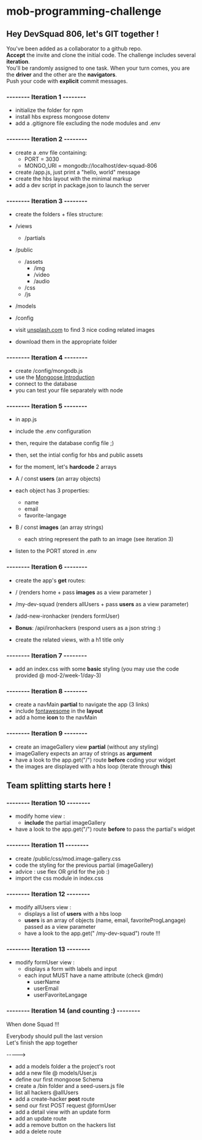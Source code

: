 # mob-programming-challenge

## Hey DevSquad 806, let's GIT together !

You've been added as a collaborator to a github repo.  
**Accept** the invite and clone the initial code. 
The challenge includes several **iteration**.  
You'll be randomly assigned to one task.
When your turn comes, you are the **driver** and the other are the **navigators**.  
Push your code with **explicit** commit messages.


### -------- Iteration 1 --------

- initialize the folder for npm
- install hbs express mongoose dotenv
- add a .gitignore file excluding the node modules and .env

### -------- Iteration 2 --------


- create a .env file containing: 
  - PORT = 3030
  - MONGO_URI = mongodb://localhost/dev-squad-806
- create /app.js, just print a "hello, world" message 
- create the hbs layout with the minimal markup
- add a dev script in package.json to launch the server

### -------- Iteration 3 --------

- create the folders + files structure:
- /views
  - /partials
- /public
  - /assets
    - /img
    - /video
    - /audio
  - /css
  - /js
- /models
- /config

- visit [unsplash.com](https://unsplash.com/) to find 3 nice coding related images
- download them in the appropriate folder

### -------- Iteration 4 --------

- create /config/mongodb.js 
- use the [Mongoose Introduction](https://my.ironhack.com/lms/courses/course-v1:IRONHACK+WDFT+202006_PAR/units/ironhack-course-chapter_4-sequential_3-vertical) 
- connect to the database
- you can test your file separately with node


### -------- Iteration 5 --------

- in app.js
- include the .env configuration
- then, require the database config file ;)
- then, set the intial config for hbs and public assets

- for the moment, let's **hardcode** 2 arrays
-  A / const **users** (an array objects)
  - each object has 3 properties:
    - name
    - email
    - favorite-langage
-  B / const **images** (an array strings)
    - each string represent the path to an image (see iteration 3)

- listen to the PORT stored in .env



### -------- Iteration 6 --------

- create the app's **get** routes:
- /                             (renders home  + pass **images** as a view parameter )
- /my-dev-squad                 (renders allUsers + pass **users** as a view parameter)  
- /add-new-ironhacker           (renders formUser)            
- **Bonus**: /api/ironhackers   (respond users as a json string :)

- create the related views, with a h1 title only


### -------- Iteration 7 --------

- add an index.css with some **basic** styling (you may use the code provided @ mod-2/week-1/day-3)


### -------- Iteration 8 --------

- create a navMain **partial** to navigate the app (3 links)
- include [fontawesome](https://fontawesome.com/) in the **layout**
- add a home **icon** to the navMain


### -------- Iteration 9 --------

- create an imageGallery view **partial** (without any styling)
- imageGallery expects an array of strings as **argument**
- have a look to the app.get("/") route **before** coding your widget
- the images are displayed with a hbs loop (iterate through **this**)


## Team splitting starts here !

### -------- Iteration 10  --------

- modify home view : 
  - **include** the partial imageGallery
 - have a look to the app.get("/") route **before** to pass the partial's widget


### -------- Iteration 11  --------

- create /public/css/mod.image-gallery.css 
- code the styling for the previous partial (imageGallery)
- advice : use flex OR grid for the job :)
- import the css module in index.css


### -------- Iteration 12 --------

- modify allUsers view : 
  - displays a list of **users** with a hbs loop
  - **users** is an array of objects (name, email, favoriteProgLangage) passed as a view parameter
  - have a look to the app.get(" /my-dev-squad") route !!!


### -------- Iteration 13 --------

- modify formUser view : 
  - displays a form with labels and input
  - each input MUST have a name attribute (check @mdn)
    - userName
    - userEmail
    - userFavoriteLangage


### -------- Iteration 14 (and counting :) --------


When done Squad !!!

Everybody should pull the last version  
Let's finish the app together  

----->  
- add a models folder a the project's root
- add a new file @ models/User.js
- define our first mongoose Schema
- create a /bin folder and a seed-users.js file
- list all hackers @allUsers
- add a create-hacker **post** route
- send our first POST request @formUser 
- add a detail view with an update form
- add an update route
- add a remove button on the hackers list
- add a delete route


